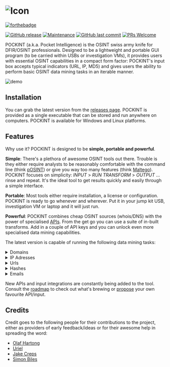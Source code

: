 ![Icon](https://github.com/netevert/pockint/blob/master/docs/icon.png)
=======
[![forthebadge](https://forthebadge.com/images/badges/made-with-python.svg)](https://forthebadge.com) 

[![GitHub release](https://img.shields.io/github/release/netevert/pockint.svg?style=flat-square)](https://github.com/netevert/pockint/releases)
[![Maintenance](https://img.shields.io/maintenance/yes/2019.svg?style=flat-square)]()
[![GitHub last commit](https://img.shields.io/github/last-commit/netevert/pockint.svg?style=flat-square)](https://github.com/netevert/pockint/commit/master)
[![PRs Welcome](https://img.shields.io/badge/PRs-welcome-brightgreen.svg?style=flat-square)](http://makeapullrequest.com)

POCKINT (a.k.a. Pocket Intelligence) is the OSINT swiss army knife for DFIR/OSINT professionals. Designed to be a lightweight and portable GUI program (to be carried within USBs or investigation VMs), it provides users with essential OSINT capabilities in a compact form factor: POCKINT's input box accepts typical indicators (URL, IP, MD5) and gives users the ability to perform basic OSINT data mining tasks in an iterable manner.

![demo](https://github.com/netevert/pockint/blob/master/docs/demo.gif)

## Installation

You can grab the latest version from the [releases page](https://github.com/netevert/pockint/releases). POCKINT is provided as a single executable that can be stored and run anywhere on computers. POCKINT is available for Windows and Linux platforms.

## Features

Why use it? POCKINT is designed to be **simple, portable and powerful**.

**Simple**: There's a plethora of awesome OSINT tools out there. Trouble is they either require analysts to be reasonably comfortable with the command line (think [pOSINT](https://github.com/ecstatic-nobel/pOSINT)) or give you way too many features (think [Maltego](https://www.paterva.com/web7/)). POCKINT focuses on simplicity: _INPUT_ > _RUN TRANSFORM_ > _OUTPUT_  ... rinse and repeat. It's the ideal tool to get results quickly and easily through a simple interface.

**Portable**: Most tools either require installation, a license or configuration. POCKINT is ready to go whenever and wherever. Put it in your jump kit USB, investigation VM or laptop and it will just run.

**Powerful**: POCKINT combines cheap OSINT sources (whois/DNS) with the power of specialised [APIs](https://www.theguardian.com/media/pda/2007/dec/14/thenutshellabeginnersguide). From the get go you can use a suite of in-built transforms. Add in a couple of API keys and you can unlock even more specialised data mining capabilities.

The latest version is capable of running the following data mining tasks:

<details><summary>Domains</summary>
<p>

|Source     |Transform          |
| --------- | ----------------- |
| DNS       | IP lookup         |
| DNS       | MX lookup         |
| DNS       | NS lookup         |
| DNS       | TXT lookup        |
| Virustotal| Downloaded samples|
| Virustotal| Detected URLs     |
| Virustotal| Subdomains        |

</p>
</details>
<details><summary>IP Adresses</summary>
<p>

|Source     |Transform             |
| --------- | -------------------- |
| DNS       | Reverse lookup       |
| Shodan    | Ports                |
| Shodan    | Geolocate            |
| Shodan    | Coordinates          |
| Shodan    | CVEs                 |
| Shodan    | ISP                  |
| Shodan    | City                 |
| Shodan    | ASN                  |
| Virustotal| Network report       |
| Virustotal| Communicating samples|
| Virustotal| Downloaded samples   |
| Virustotal| Detected URLs        |

</p>
</details>
<details><summary>Urls</summary>
<p>

|Source     |Transform             |
| --------- | -------------------- |
| DNS       | Extract hostname     |
| Virustotal| Malicious check      |
| Virustotal| Reported detections  |

</p>
</details>
<details><summary>Hashes</summary>
<p>
 
|Source     |Transform             |
| --------- | -------------------- |
| Virustotal| Malicious check      |
| Virustotal| Malware type         |

</p>
</details>
<details><summary>Emails</summary>
<p>

|Source     |Transform             |
| --------- | -------------------- |
| N/A       | Extract domain       |

</p>
</details>

New APIs and input integrations are constantly being added to the tool. Consult the [roadmap](https://github.com/netevert/pockint/milestones) to check out what's brewing or [propose](https://github.com/netevert/pockint/issues) your own favourite API/input.

## Credits

Credit goes to the following people for their contributions to the project, either as providers of early feedback/ideas or for their awesome help in spreading the word:

* [Olaf Hartong](https://twitter.com/olafhartong)
* [Uriel](https://github.com/0x557269656C)
* [Jake Creps](https://twitter.com/jakecreps)
* [Simon Biles](https://twitter.com/si_biles)
